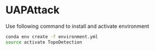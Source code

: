 # UAPAttack

Use following command to install and activate environment

```bash
conda env create -f environment.yml
source activate TopoDetection
```
